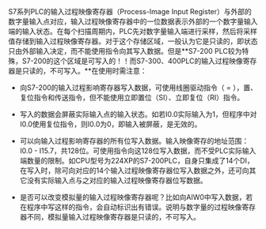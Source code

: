 S7系列PLC的输入过程映像寄存器（Process-Image Input Register）与外部的数字量输入点对应，输入过程映像寄存器中的一位数据表示外部的一个数字量输入端的输入状态。在每个扫描周期内，PLC先对数字量输入端进行采样，然后将采样值存储到输入过程映像寄存器。对于这个存储区域，一般认为它是只读的，即状态只由外部输入决定，而不能使用指令向其写入数据。但是**S7-200 PLC较为特殊，S7-200的这个区域是可写入的！！而S7-300、400PLC的输入过程映像寄存器是只读的，不可写入。**在使用时需注意：

* 向S7-200的输入过程影响寄存器写入数据，可使用线圈驱动指令（ = ），置、复位指令和传送指令，但不能使用立即置位（SI）、立即复位（RI）指令。

* 写入的数据会屏蔽实际输入点的输入状态。如若I0.0实际输入为1，但程序中对I0.0使用复位指令，则I0.0为0，即输入被屏蔽，是无效的。

* 可以向输入过程影响寄存器的所有位写入数据。输入映像寄存的地址范围：I0.0 - I15.7，共128位。可使用指令向这128位写入数据，而不受PLC实际输入端数量的限制。如CPU型号为224XP的S7-200PLC，自身只集成了14个DI，在写入时，除可向对应的14个输入过程映像寄存器位写入数据之外，还可向其它没有实际输入点与之对应的输入过程映像寄存器位写数据。

* 是否可以改变模拟量的输入过程映像寄存器呢？比如向AIW0中写入数据，若在程序中写这样的指令，会自动标识出有错误。说明与数字量的过程映像寄存器不同，模拟量输入过程映像寄存器是只读的，不可写入。



